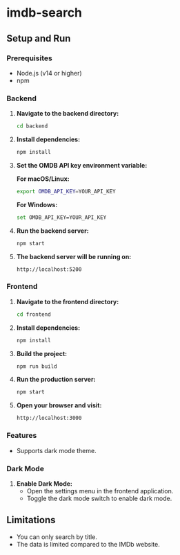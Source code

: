 # imdb-search

## Setup and Run

### Prerequisites
- Node.js (v14 or higher)
- npm

### Backend

1. **Navigate to the backend directory:**
   ```sh
   cd backend
   ```

2. **Install dependencies:**
   ```sh
   npm install
   ```

3. **Set the OMDB API key environment variable:**

   **For macOS/Linux:**
  
   ```sh
   export OMDB_API_KEY=YOUR_API_KEY
   ```

   **For Windows:**
     ```sh
   set OMDB_API_KEY=YOUR_API_KEY
   ```

4. **Run the backend server:**
   ```sh
   npm start
   ```

5. **The backend server will be running on:**
   ```
   http://localhost:5200
   ```

### Frontend

1. **Navigate to the frontend directory:**
   ```sh
   cd frontend
   ```

2. **Install dependencies:**
   ```sh
   npm install
   ```

3. **Build the project:**
   ```sh
   npm run build
   ```

4. **Run the production server:**
   ```sh
   npm start
   ```

5. **Open your browser and visit:**
   ```
   http://localhost:3000
   ```

### Features

- Supports dark mode theme.

### Dark Mode

1. **Enable Dark Mode:**
   - Open the settings menu in the frontend application.
   - Toggle the dark mode switch to enable dark mode.

## Limitations
- You can only search by title.
- The data is limited compared to the IMDb website.
